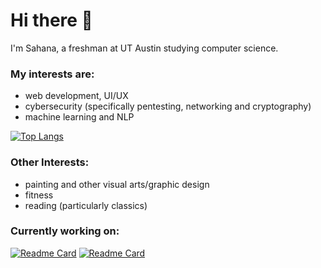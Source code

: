 # Hi there 👋
I'm Sahana, a freshman at UT Austin studying computer science.

### My interests are:
- web development, UI/UX
- cybersecurity (specifically pentesting, networking and cryptography)
- machine learning and NLP

[![Top Langs](https://github-readme-stats.vercel.app/api/top-langs/?username=sahanagana&theme=vue)](https://github.com/anuraghazra/github-readme-stats)

### Other Interests:
- painting and other visual arts/graphic design
- fitness
- reading (particularly classics)


### Currently working on:
[![Readme Card](https://github-readme-stats.vercel.app/api/pin/?username=sahanagana&text-editor&theme=vue)](https://github.com/sahanagana/text-editor)
[![Readme Card](https://github-readme-stats.vercel.app/api/pin/?username=sahanagana&repo=sahanagana.github.io&theme=vue)](https://github.com/sahanagana/sahanagana.github.io)
<!--
**sahanagana/sahanagana** is a ✨ _special_ ✨ repository because its `README.md` (this file) appears on your GitHub profile.

Here are some ideas to get you started:

- 🔭 I’m currently working on ...
- 🌱 I’m currently learning ...
- 👯 I’m looking to collaborate on ...
- 🤔 I’m looking for help with ...
- 💬 Ask me about ...
- 📫 How to reach me: ...
- 😄 Pronouns: ...
- ⚡ Fun fact: ...
-->
